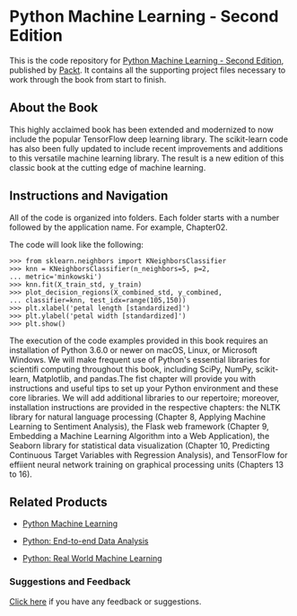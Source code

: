 # Python Machine Learning - Second Edition
This is the code repository for [Python Machine Learning - Second Edition](https://www.packtpub.com/big-data-and-business-intelligence/python-machine-learning-second-edition?utm_source=github&utm_medium=repository&utm_campaign=9781787125933), published by [Packt](https://www.packtpub.com/?utm_source=github). It contains all the supporting project files necessary to work through the book from start to finish.
## About the Book
This highly acclaimed book has been extended and modernized to now include the popular TensorFlow deep learning library. The scikit-learn code has also been fully updated to include recent improvements and additions to this versatile machine learning library. The result is a new edition of this classic book at the cutting edge of machine learning.
## Instructions and Navigation
All of the code is organized into folders. Each folder starts with a number followed by the application name. For example, Chapter02.



The code will look like the following:
```
>>> from sklearn.neighbors import KNeighborsClassifier
>>> knn = KNeighborsClassifier(n_neighbors=5, p=2,
... metric='minkowski')
>>> knn.fit(X_train_std, y_train)
>>> plot_decision_regions(X_combined_std, y_combined,
... classifier=knn, test_idx=range(105,150))
>>> plt.xlabel('petal length [standardized]')
>>> plt.ylabel('petal width [standardized]')
>>> plt.show()
```

The execution of the code examples provided in this book requires an installation of Python 3.6.0 or newer on macOS, Linux, or Microsoft Windows. We will make frequent use of Python's essential libraries for scientifi computing throughout this book, including SciPy, NumPy, scikit-learn, Matplotlib, and pandas.The fist chapter will provide you with instructions and useful tips to set up your Python environment and these core libraries. We will add additional libraries to our repertoire; moreover, installation instructions are provided in the respective chapters: the NLTK library for natural language processing (Chapter 8, Applying Machine Learning to Sentiment Analysis), the Flask web framework (Chapter 9, Embedding a Machine Learning Algorithm into a Web Application), the Seaborn library for statistical data visualization (Chapter 10, Predicting Continuous Target Variables with Regression Analysis), and TensorFlow for effiient neural network training on graphical processing units (Chapters 13 to 16).

## Related Products
* [Python Machine Learning](https://www.packtpub.com/big-data-and-business-intelligence/python-machine-learning?utm_source=github&utm_medium=repository&utm_campaign=9781783555130)

* [Python: End-to-end Data Analysis](https://www.packtpub.com/big-data-and-business-intelligence/python-end-end-data-analysis?utm_source=github&utm_medium=repository&utm_campaign=9781788394697)

* [Python: Real World Machine Learning](https://www.packtpub.com/big-data-and-business-intelligence/python-real-world-machine-learning?utm_source=github&utm_medium=repository&utm_campaign=9781787123212)

### Suggestions and Feedback
[Click here](https://docs.google.com/forms/d/e/1FAIpQLSe5qwunkGf6PUvzPirPDtuy1Du5Rlzew23UBp2S-P3wB-GcwQ/viewform) if you have any feedback or suggestions.
